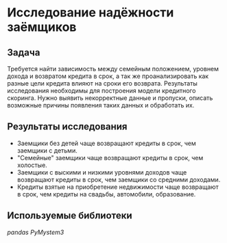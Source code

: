 # Исследование надёжности заёмщиков

## Задача

Требуется найти зависимость между семейным положением, уровнем дохода и возвратом кредита в срок, а так же проанализировать как разные цели кредита влияют на сроки его возврата.
Результаты исследования необходимы для построения модели кредитного скоринга.
Нужно выявить некорректные данные и пропуски, описать возможные причины появления таких данных и обработать их.



## Результаты исследования

- Заемщики без детей чаще возвращают кредиты в срок, чем заемщики с детьми.
- "Семейные" заемщики чаще возвращают кредиты в срок, чем холостые.
- Заемщики с выскими и низкими уровнями доходов чаще возвращают кредиты в срок, чем заемщики со средними доходами.
- Кредиты взятые на приобретение недвижимости чаще возвращают в срок, чем кредиты на свадьбы, автомобили, образование.


## Используемые библиотеки

*pandas*
*PyMystem3*

